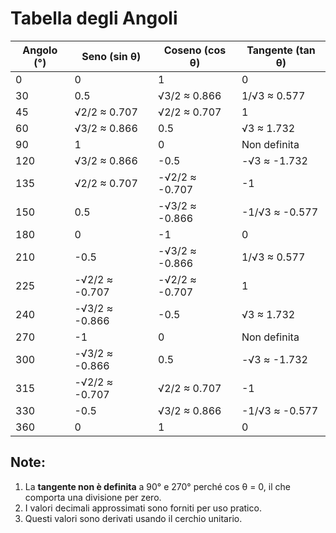 # Tabella degli Angoli

| Angolo (°) | Seno (sin θ) | Coseno (cos θ) | Tangente (tan θ) |
|------------|--------------|----------------|------------------|
| 0          | 0            | 1              | 0                |
| 30         | 0.5          | √3/2 ≈ 0.866   | 1/√3 ≈ 0.577     |
| 45         | √2/2 ≈ 0.707 | √2/2 ≈ 0.707   | 1                |
| 60         | √3/2 ≈ 0.866 | 0.5            | √3 ≈ 1.732       |
| 90         | 1            | 0              | Non definita     |
| 120        | √3/2 ≈ 0.866 | -0.5           | -√3 ≈ -1.732     |
| 135        | √2/2 ≈ 0.707 | -√2/2 ≈ -0.707 | -1               |
| 150        | 0.5          | -√3/2 ≈ -0.866 | -1/√3 ≈ -0.577   |
| 180        | 0            | -1             | 0                |
| 210        | -0.5         | -√3/2 ≈ -0.866 | 1/√3 ≈ 0.577     |
| 225        | -√2/2 ≈ -0.707 | -√2/2 ≈ -0.707| 1                |
| 240        | -√3/2 ≈ -0.866 | -0.5          | √3 ≈ 1.732       |
| 270        | -1           | 0              | Non definita     |
| 300        | -√3/2 ≈ -0.866 | 0.5           | -√3 ≈ -1.732     |
| 315        | -√2/2 ≈ -0.707 | √2/2 ≈ 0.707  | -1               |
| 330        | -0.5         | √3/2 ≈ 0.866   | -1/√3 ≈ -0.577   |
| 360        | 0            | 1              | 0                |

## Note:

1. La **tangente non è definita** a 90° e 270° perché cos θ = 0, il che comporta una divisione per zero.
2. I valori decimali approssimati sono forniti per uso pratico.
3. Questi valori sono derivati usando il cerchio unitario.
